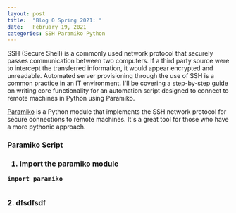 ```yaml
---
layout: post
title:  "Blog 0 Spring 2021: "
date:   February 19, 2021
categories: SSH Paramiko Python
---
```


SSH (Secure Shell) is a commonly used network protocol that securely passes communication between two computers. If a third party source were to intercept the transferred information, it would appear encrypted and unreadable. Automated server provisioning through the use of SSH is a common practice in an IT environment. I'll be covering a step-by-step guide on writing core functionality for an automation script designed to connect to remote machines in Python using Paramiko.

[Paramiko][paramiko-site] is a Python module that implements the SSH network protocol for secure connections to remote machines. It's a great tool for those who have a more pythonic approach.

<h3>Paramiko Script<h3>

1. Import the paramiko module <br>
```
import paramiko
```
<br>
2. dfsdfsdf



[paramiko-site]: https://www.paramiko.org/